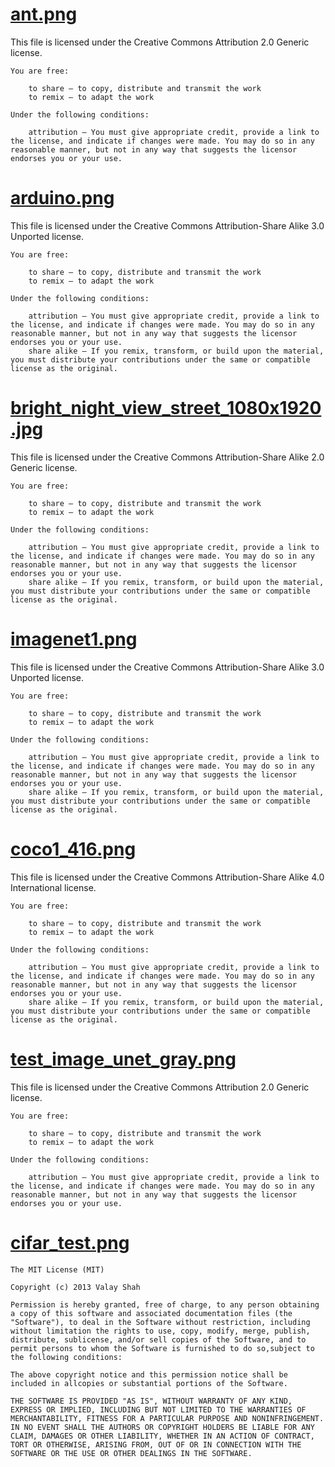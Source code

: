 # [ant.png](https://commons.wikimedia.org/wiki/File:Ant_from_Ecuador_(17208847730).jpg)

This file is licensed under the Creative Commons Attribution 2.0 Generic license.

    You are free:

        to share – to copy, distribute and transmit the work
        to remix – to adapt the work

    Under the following conditions:

        attribution – You must give appropriate credit, provide a link to the license, and indicate if changes were made. You may do so in any reasonable manner, but not in any way that suggests the licensor endorses you or your use.


# [arduino.png](https://commons.wikimedia.org/wiki/File:Another_picture_of_the_arduino_attatched.jpg)

This file is licensed under the Creative Commons Attribution-Share Alike 3.0 Unported license.

    You are free:

        to share – to copy, distribute and transmit the work
        to remix – to adapt the work

    Under the following conditions:

        attribution – You must give appropriate credit, provide a link to the license, and indicate if changes were made. You may do so in any reasonable manner, but not in any way that suggests the licensor endorses you or your use.
        share alike – If you remix, transform, or build upon the material, you must distribute your contributions under the same or compatible license as the original.


# [bright_night_view_street_1080x1920.jpg](https://commons.wikimedia.org/wiki/File:Broadway_Near_Times_Square,_Midtown_Manhattan,_New_York_(7237734018).jpg)

This file is licensed under the Creative Commons Attribution-Share Alike 2.0 Generic license.

    You are free:

        to share – to copy, distribute and transmit the work
        to remix – to adapt the work

    Under the following conditions:

        attribution – You must give appropriate credit, provide a link to the license, and indicate if changes were made. You may do so in any reasonable manner, but not in any way that suggests the licensor endorses you or your use.
        share alike – If you remix, transform, or build upon the material, you must distribute your contributions under the same or compatible license as the original.


# [imagenet1.png](https://commons.wikimedia.org/wiki/File:Pheasant_(Phasianus_colchicus)_(10).jpg)

This file is licensed under the Creative Commons Attribution-Share Alike 3.0 Unported license.

    You are free:

        to share – to copy, distribute and transmit the work
        to remix – to adapt the work

    Under the following conditions:

        attribution – You must give appropriate credit, provide a link to the license, and indicate if changes were made. You may do so in any reasonable manner, but not in any way that suggests the licensor endorses you or your use.
        share alike – If you remix, transform, or build upon the material, you must distribute your contributions under the same or compatible license as the original.


# [coco1_416.png](https://commons.wikimedia.org/wiki/File:Burchell%27s_zebra_(Equus_quagga_burchellii)_2.jpg)

This file is licensed under the Creative Commons Attribution-Share Alike 4.0 International license.

    You are free:

        to share – to copy, distribute and transmit the work
        to remix – to adapt the work

    Under the following conditions:

        attribution – You must give appropriate credit, provide a link to the license, and indicate if changes were made. You may do so in any reasonable manner, but not in any way that suggests the licensor endorses you or your use.
        share alike – If you remix, transform, or build upon the material, you must distribute your contributions under the same or compatible license as the original.


# [test_image_unet_gray.png](https://commons.wikimedia.org/wiki/File:Aerial_View_of_the_New_Harbour,_Bluff,_1966.jpg)

This file is licensed under the Creative Commons Attribution 2.0 Generic license.

    You are free:

        to share – to copy, distribute and transmit the work
        to remix – to adapt the work

    Under the following conditions:

        attribution – You must give appropriate credit, provide a link to the license, and indicate if changes were made. You may do so in any reasonable manner, but not in any way that suggests the licensor endorses you or your use.


# [cifar_test.png](https://www.cs.toronto.edu/~kriz/learning-features-2009-TR.pdf)


	The MIT License (MIT)

	Copyright (c) 2013 Valay Shah

	Permission is hereby granted, free of charge, to any person obtaining a copy of this software and associated documentation files (the "Software"), to deal in the Software without restriction, including without limitation the rights to use, copy, modify, merge, publish, distribute, sublicense, and/or sell copies of the Software, and to permit persons to whom the Software is furnished to do so,subject to the following conditions:

	The above copyright notice and this permission notice shall be included in allcopies or substantial portions of the Software.

	THE SOFTWARE IS PROVIDED "AS IS", WITHOUT WARRANTY OF ANY KIND, EXPRESS OR IMPLIED, INCLUDING BUT NOT LIMITED TO THE WARRANTIES OF MERCHANTABILITY, FITNESS FOR A PARTICULAR PURPOSE AND NONINFRINGEMENT. IN NO EVENT SHALL THE AUTHORS OR COPYRIGHT HOLDERS BE LIABLE FOR ANY CLAIM, DAMAGES OR OTHER LIABILITY, WHETHER IN AN ACTION OF CONTRACT, TORT OR OTHERWISE, ARISING FROM, OUT OF OR IN CONNECTION WITH THE SOFTWARE OR THE USE OR OTHER DEALINGS IN THE SOFTWARE.
